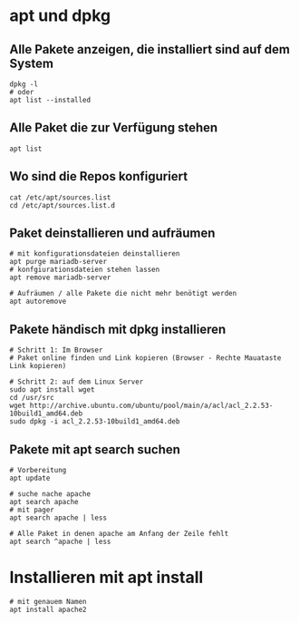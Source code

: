 # apt und dpkg 

## Alle Pakete anzeigen, die installiert sind auf dem System 

```
dpkg -l 
# oder 
apt list --installed
```

## Alle Paket die zur Verfügung stehen 

```
apt list 
```

## Wo sind die Repos konfiguriert 

```
cat /etc/apt/sources.list 
cd /etc/apt/sources.list.d 
```


## Paket deinstallieren und aufräumen 

```
# mit konfigurationsdateien deinstallieren
apt purge mariadb-server 
# konfgiurationsdateien stehen lassen
apt remove mariadb-server 

# Aufräumen / alle Pakete die nicht mehr benötigt werden
apt autoremove 
```

## Pakete händisch mit dpkg installieren 

```
# Schritt 1: Im Browser
# Paket online finden und Link kopieren (Browser - Rechte Mauataste Link kopieren) 

# Schritt 2: auf dem Linux Server
sudo apt install wget
cd /usr/src
wget http://archive.ubuntu.com/ubuntu/pool/main/a/acl/acl_2.2.53-10build1_amd64.deb
sudo dpkg -i acl_2.2.53-10build1_amd64.deb
```

## Pakete mit apt search suchen 

```
# Vorbereitung
apt update

# suche nache apache 
apt search apache 
# mit pager
apt search apache | less 

# Alle Paket in denen apache am Anfang der Zeile fehlt 
apt search ^apache | less

```

# Installieren mit apt install 

```
# mit genauem Namen 
apt install apache2 
```
